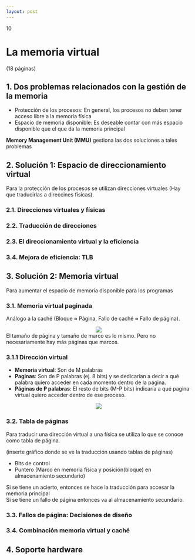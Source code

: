 ```yaml
--- 
layout: post
---
```

<div class="header">
  <div class="numbrerUnit">10</div>
  <h1>La memoria virtual</h1>
  <subtitle> </subtitle>
</div>

(18 páginas)

## 1. Dos problemas relacionados con la gestión de la memoria
- Protección de los procesos: En general, los procesos no deben tener acceso libre a la memoria física
- Espacio de memoria disponible: Es deseable contar con más espacio disponible que el que da la memoria principal

**Memory Management Unit (MMU)** gestiona las dos soluciones a tales problemas

## 2. Solución 1: Espacio de direccionamiento virtual
Para la protección de los procesos se utilizan direcciones virtuales (Hay que traducirlas a direccines físicas).

### 2.1. Direcciones virtuales y físicas
### 2.2. Traducción de direcciones
### 2.3. El direccionamiento virtual y la eficiencia
### 3.4. Mejora de eficiencia: TLB

## 3. Solución 2: Memoria virtual
Para aumentar el espacio de memoria disponible para los programas

### 3.1. Memoria virtual paginada
Análogo a la caché (Bloque ≈ Página, Fallo de caché ≈ Fallo de página).
<center><img src="https://i.gyazo.com/56e33697b9d5a5b55e224557ce87fbe8.png"></center>
El tamaño de página y tamaño de marco es lo mismo. Pero no necesariamente hay más páginas que marcos.

### 3.1.1 Dirección virtual
- **Memoria virtual**: Son de M palabras
- **Paginas**: Son de P palabras (ej. 8 bits) y se dedicarían a decir a qué palabra quiero acceder en cada momento dentro de la pagina.
- **Páginas de P palabras**: El resto de bits (M-P bits) indicaría a qué pagina virtual quiero acceder dentro de ese proceso.

<center><img src="https://i.gyazo.com/ed216bee3a6be484081bcc04e6db1c7a.png"></center>


### 3.2. Tabla de páginas
Para traducir una dirección virtual a una física se utiliza lo que se conoce como tabla de página.

(inserte gráfico donde se ve la traducción usando tablas de páginas)

- Bits de control
- Puntero (Marco en memoria física y posición(bloque) en almacenamiento secundario)

Si se tiene un acierto, entonces se hace la traducción para accesar la memoria principal<br>
Si se tiene un fallo de página entonces va al almacenamiento secundario.

### 3.3. Fallos de página: Decisiones de diseño
### 3.4. Combinación memoria virtual y caché

## 4. Soporte hardware

